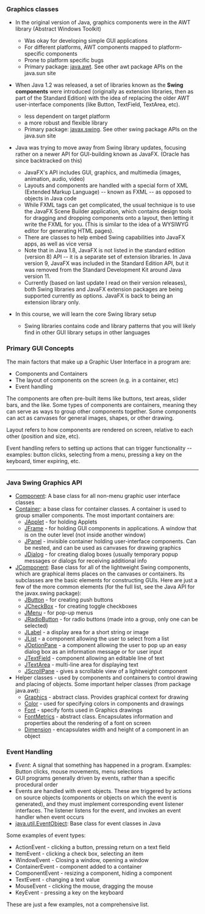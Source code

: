 

### Graphics classes

-   In the original version of Java, graphics components were in the AWT library (Abstract Windows Toolkit)
    
    -   Was okay for developing simple GUI applications
    -   For different platforms, AWT components mapped to platform-specific components
    -   Prone to platform specific bugs
    -   Primary package:  [java.awt](http://docs.oracle.com/javase/8/docs/api/java/awt/package-summary.html). See other awt package APIs on the java.sun site
    
      
    
-   When Java 1.2 was released, a set of libraries known as the  **Swing components**  were introduced (originally as extension libraries, then as part of the Standard Edition) with the idea of replacing the older AWT user-interface components (like  Button,  TextField,  TextArea, etc).
    
    -   less dependent on target platform
    -   a more robust and flexible library
    -   Primary package:  [javax.swing](http://docs.oracle.com/javase/8/docs/api/javax/swing/package-summary.html). See other swing package APIs on the java.sun site
    
      
    
-   Java was trying to move away from Swing library updates, focusing rather on a newer API for GUI-building known as JavaFX. (Oracle has since backtracked on this)
    
    -   JavaFX's API includes GUI, graphics, and multimedia (images, animation, audio, video)
    -   Layouts and components are handled with a special form of XML (Extended Markup Language) -- known as FXML -- as opposed to objects in Java code
    -   While FXML tags can get complicated, the usual technique is to use the JavaFX Scene Builder application, which contains design tools for dragging and dropping components onto a layout, then letting it write the FXML for you. (This is similar to the idea of a WYSIWYG editor for generating HTML pages).
    -   There are classes to help embed Swing capabilities into JavaFX apps, as well as vice versa
    -   Note that in Java 1.8, JavaFX is not listed in the standard edition (version 8) API -- it is a separate set of extension libraries. In Java version 9, JavaFX was included in the Standard Edition API, but it was removed from the Standard Development Kit around Java version 11.
    -   Currently (based on last update I read on their version releases), both Swing libraries and JavaFX extension packages are being supported currently as options. JavaFX is back to being an extension library only.
    
      
    
-   In this course, we will learn the core Swing library setup
    -   Swing libraries contains code and library patterns that you will likely find in other GUI library setups in other languages

### Primary GUI Concepts

The main factors that make up a Graphic User Interface in a program are:

-   Components and Containers
-   The layout of components on the screen (e.g. in a container, etc)
-   Event handling

The components are often pre-built items like buttons, text areas, slider bars, and the like. Some types of components are containers, meaning they can serve as ways to group other components together. Some components can act as canvases for general images, shapes, or other drawing.

Layout refers to how components are rendered on screen, relative to each other (position and size, etc).

Event handling refers to setting up actions that can trigger functionality -- examples: button clicks, selecting from a menu, pressing a key on the keyboard, timer expiring, etc.

----------

### Java Swing Graphics API

-   [Component](http://docs.oracle.com/javase/8/docs/api/java/awt/Component.html): A base class for all non-menu graphic user interface classes
-   [Container](http://docs.oracle.com/javase/8/docs/api/java/awt/Container.html): a base class for container classes. A container is used to group smaller components. The most important containers are:
    -   [JApplet](http://docs.oracle.com/javase/8/docs/api/javax/swing/JApplet.html)  - for holding Applets
    -   [JFrame](http://docs.oracle.com/javase/8/docs/api/javax/swing/JFrame.html)  - for holding GUI components in applications. A window that is on the outer level (not inside another window)
    -   [JPanel](http://docs.oracle.com/javase/8/docs/api/javax/swing/JPanel.html)  - invisible container holding user-interface components. Can be nested, and can be used as canvases for drawing graphics
    -   [JDialog](http://docs.oracle.com/javase/8/docs/api/javax/swing/JDialog.html)  - for creating dialog boxes (usually temporary popup messages or dialogs for receiving additional info
-   [JComponent](http://docs.oracle.com/javase/8/docs/api/javax/swing/JComponent.html): Base class for all of the lightweight Swing components, which are graphical items places on the canvases or containers. Its subclasses are the basic elements for constructing GUIs. Here are just a few of the more common elements (for the full list, see the Java API for the  javax.swing  package):
    -   [JButton](http://docs.oracle.com/javase/8/docs/api/javax/swing/JButton.html)  - for creating push buttons
    -   [JCheckBox](http://docs.oracle.com/javase/8/docs/api/javax/swing/JCheckBox.html)  - for creating toggle checkboxes
    -   [JMenu](http://docs.oracle.com/javase/8/docs/api/javax/swing/JMenu.html)  - for pop-up menus
    -   [JRadioButton](http://docs.oracle.com/javase/8/docs/api/javax/swing/JRadioButton.html)  - for radio buttons (made into a group, only one can be selected)
    -   [JLabel](http://docs.oracle.com/javase/8/docs/api/javax/swing/JLabel.html)  - a display area for a short string or image
    -   [JList](http://docs.oracle.com/javase/8/docs/api/javax/swing/JList.html)  - a component allowing the user to select from a list
    -   [JOptionPane](http://docs.oracle.com/javase/8/docs/api/javax/swing/JOptionPane.html)  - a component allowing the user to pop up an easy dialog box as an information message or for user input
    -   [JTextField](http://docs.oracle.com/javase/8/docs/api/javax/swing/JTextField.html)  - component allowing an editable line of text
    -   [JTextArea](http://docs.oracle.com/javase/8/docs/api/javax/swing/JTextArea.html)  - multi-line area for displaying text
    -   [JScrollPane](http://docs.oracle.com/javase/8/docs/api/javax/swing/JScrollPane.html)  - gives a scrollable view of a lightweight component
-   Helper classes - used by components and containers to control drawing and placing of objects. Some important helper classes (from package  java.awt):
    -   [Graphics](http://docs.oracle.com/javase/8/docs/api/java/awt/Graphics.html)  - abstract class. Provides graphical context for drawing
    -   [Color](http://docs.oracle.com/javase/8/docs/api/java/awt/Color.html)  - used for specifying colors in components and drawings
    -   [Font](http://docs.oracle.com/javase/8/docs/api/java/awt/Font.html)  - specify fonts used in Graphics drawings
    -   [FontMetrics](http://docs.oracle.com/javase/8/docs/api/java/awt/FontMetrics.html)  - abstract class. Encapsulates information and properties about the rendering of a font on screen
    -   [Dimension](http://docs.oracle.com/javase/8/docs/api/java/awt/Dimension.html)  - encapsulates width and height of a component in an object

### Event Handling

-   _Event_: A signal that something has happened in a program. Examples: Button clicks, mouse movements, menu selections
-   GUI programs generally driven by events, rather than a specific procedural order
-   Events are handled with event objects. These are triggered by actions on source objects (components or objects on which the event is generated), and they must implement corresponding event listener interfaces. The listener listens for the event, and invokes an event handler when event occurs
-   [java.util.EventObject](http://docs.oracle.com/javase/8/docs/api/java/util/EventObject.html): Base class for event classes in Java

Some examples of event types:

-   ActionEvent - clicking a button, pressing return on a text field
-   ItemEvent - clicking a check box, selecting an item
-   WindowEvent - Closing a window, opening a window
-   ContainerEvent - component added to a container
-   ComponentEvent - resizing a component, hiding a component
-   TextEvent - changing a text value
-   MouseEvent - clicking the mouse, dragging the mouse
-   KeyEvent - pressing a key on the keyboard

These are just a few examples, not a comprehensive list.
